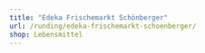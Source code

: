 ```yaml
---
title: "Edeka Frischemarkt Schönberger"
url: /runding/edeka-frischemarkt-schoenberger/
shop: Lebensmittel
---
```

